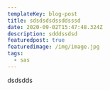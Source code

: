```yaml
---
templateKey: blog-post
title: sdsdsdsdssddsssd
date: 2020-09-02T15:47:48.324Z
description: sdddssdsd
featuredpost: true
featuredimage: /img/image.jpg
tags:
  - sas
---
```

dsdsdds